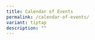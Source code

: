 ```yaml
---
title: Calendar of Events
permalink: /calendar-of-events/
variant: tiptap
description: ""
---
```

<p></p>